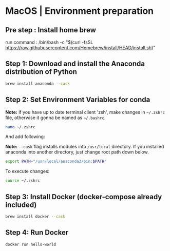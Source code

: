 # MacOS | Environment preparation

## Pre step : Install home brew 
run command :
/bin/bash -c "$(curl -fsSL https://raw.githubusercontent.com/Homebrew/install/HEAD/install.sh)"


## Step 1: Download and install the Anaconda distribution of Python
```sh
brew install anaconda --cask
```

## Step 2: Set Environment Variables for conda

**Note:** if you have up to date terminal client 'zsh', make changes in `~/.zshrc` file, otherwise it gonna be named as `~/.bashrc`.

```sh
nano ~/.zshrc
```

And add following:

**Note:** `--cask` flag installs modules into `/usr/local` directory. If you installed anaconda into another directory, just change root path down below.

```sh
export PATH="/usr/local/anaconda3/bin:$PATH"
```

To execute changes:

```sh
source ~/.zshrc
```

## Step 3: Install Docker (docker-compose already included)

```sh
brew install docker --cask
```

## Step 4: Run Docker

```sh
docker run hello-world
```
